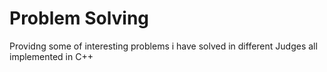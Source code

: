 # Problem Solving
Providng some of interesting problems i have solved in different Judges all implemented in C++
